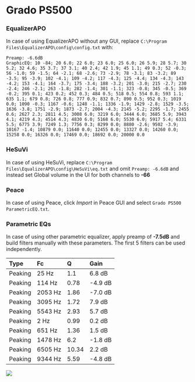 # Grado PS500

### EqualizerAPO
In case of using EqualizerAPO without any GUI, replace `C:\Program Files\EqualizerAPO\config\config.txt`
with:
```
Preamp: -6.6dB
GraphicEQ: 10 -84; 20 6.0; 22 6.0; 23 6.0; 25 6.0; 26 5.9; 28 5.7; 30 5.2; 32 4.6; 35 3.7; 37 3.1; 40 2.4; 42 1.9; 45 1.1; 49 0.3; 52 -0.3; 56 -1.0; 59 -1.5; 64 -2.1; 68 -2.6; 73 -2.9; 78 -3.1; 83 -3.2; 89 -3.5; 95 -3.9; 102 -4.1; 109 -4.2; 117 -4.3; 125 -4.4; 134 -4.3; 143 -4.2; 153 -4.1; 164 -3.7; 175 -3.4; 188 -3.2; 201 -3.0; 215 -2.7; 230 -2.4; 246 -2.1; 263 -1.8; 282 -1.4; 301 -1.1; 323 -0.8; 345 -0.5; 369 -0.2; 395 0.1; 423 0.2; 452 0.3; 484 0.5; 518 0.5; 554 0.8; 593 1.1; 635 1.1; 679 0.8; 726 0.8; 777 0.9; 832 0.7; 890 0.5; 952 0.3; 1019 0.0; 1090 -0.3; 1167 -0.6; 1248 -1.1; 1336 -1.9; 1429 -2.8; 1529 -3.5; 1636 -3.8; 1751 -2.9; 1873 -2.7; 2004 -4.3; 2145 -5.2; 2295 -1.7; 2455 0.6; 2627 2.3; 2811 4.5; 3008 6.0; 3219 6.0; 3444 6.0; 3685 5.9; 3943 4.1; 4219 4.3; 4514 4.3; 4830 6.0; 5168 6.0; 5530 6.0; 5917 5.4; 6331 5.5; 6775 3.9; 7249 1.3; 7756 0.3; 8299 0.0; 8880 -2.6; 9502 -3.9; 10167 -1.4; 10879 0.0; 11640 0.0; 12455 0.0; 13327 0.0; 14260 0.0; 15258 0.0; 16326 0.0; 17469 0.0; 18692 0.0; 20000 0.0
```

### HeSuVi
In case of using HeSuVi, replace `C:\Program Files\EqualizerAPO\config\HeSuVi\eq.txt` and omit `Preamp:
-6.6dB` and instead set Global volume in the UI for both channels to **-66**

### Peace
In case of using Peace, click *Import* in Peace GUI and select `Grado PS500 ParametricEQ.txt`.

### Parametric EQs
In case of using other parametric equalizer, apply preamp of **-7.5dB** and build filters manually with
these parameters. The first 5 filters can be used independently.

| Type    | Fc      |     Q | Gain    |
|:--------|:--------|:------|:--------|
| Peaking | 25 Hz   |  1.1  | 6.8 dB  |
| Peaking | 114 Hz  |  0.78 | -4.9 dB |
| Peaking | 2053 Hz |  1.86 | -7.0 dB |
| Peaking | 3095 Hz |  1.72 | 7.9 dB  |
| Peaking | 5543 Hz |  2.93 | 5.7 dB  |
| Peaking | 2 Hz    |  0.99 | 0.2 dB  |
| Peaking | 651 Hz  |  1.36 | 1.5 dB  |
| Peaking | 1478 Hz |  6.2  | -1.8 dB |
| Peaking | 6505 Hz | 10.34 | 2.2 dB  |
| Peaking | 9344 Hz |  5.59 | -4.8 dB |

![](https://raw.githubusercontent.com/jaakkopasanen/AutoEq/master/results/headphonecom/sbaf-serious/Grado%20PS500/Grado%20PS500.png)